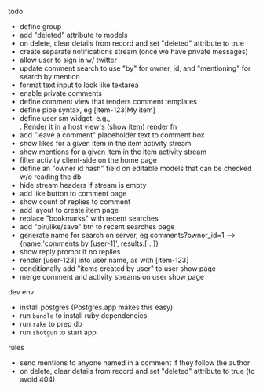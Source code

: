 todo
- define group
- add "deleted" attribute to models
- on delete, clear details from record and set "deleted" attribute to true
- create separate notifications stream (once we have private messages)
- allow user to sign in w/ twitter
- update comment search to use "by" for owner_id, and "mentioning" for search by mention
- format text input to look like textarea
- enable private comments
- define comment view that renders comment templates
- define pipe syntax, eg [item-123|My item]
- define user sm widget, e.g., <div class="user-sm" data-user-id="1">. Render it in a host view's (show item) render fn
- add "leave a comment" placeholder text to comment box
- show likes for a given item in the item activity stream
- show mentions for a given item in the item activity stream
- filter activity client-side on the home page
- define an "owner id hash" field on editable models that can be checked w/o reading the db
- hide stream headers if stream is empty
- add like button to comment page
- show count of replies to comment
- add layout to create item page
- replace "bookmarks" with recent searches
- add "pin/like/save" btn to recent searches page
- generate name for search on server, eg comments?owner_id=1 --> {name:'comments by [user-1]', results:[...]}
- show reply prompt if no replies
- render [user-123] into user name, as with [item-123]
- conditionally add "items created by user" to user show page
- merge comment and activity streams on user show page

dev env
- install postgres (Postgres.app makes this easy)
- run `bundle` to install ruby dependencies
- run `rake` to prep db
- run `shotgun` to start app

rules
- send mentions to anyone named in a comment if they follow the author
- on delete, clear details from record and set "deleted" attribute to true (to avoid 404)

